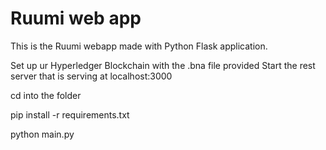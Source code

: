 # Ruumi web app

This is the Ruumi webapp made with Python Flask application.

Set up ur Hyperledger Blockchain with the .bna file provided
Start the rest server that is serving at localhost:3000

cd into the folder

pip install -r requirements.txt

python main.py


